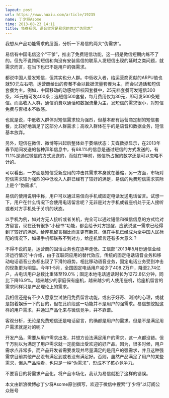 ```yaml
---
layout: post
url: https://www.huxiu.com/article/19235
name: 丁少将Asome
time: 2013-08-23 14:11
title: 免费短信、语音留言是易信的两大“伪需求”
---
```

我想从产品功能需求的层面，分析一下易信的两大“伪需求”。

易信有中国电信这个“干爹”，推出了免费短信功能，这一招是微信短期内练不了的。但先不说跨网短信和向没有安装易信的联系人发短信出现的延时之类问题，就需求而言，在当下也已不是用户的强需求。

都说中国人爱发短信，但其实也分人群。中低收入者，给运营商贡献的ARPU值也就50元左右吧，运营商给出的套餐不会以数据流量套餐为主，而会以通话和短信套餐为主。例如，中国移动的动感地带校园套餐中，25元档套餐可发短信300条，35元档可发400条；选短信500套餐，每月费用仅为30元，即可发500条短信。而高收入人群，通信消费以通话和数据流量为主，发短信的需求很小，对短信免费与否根本不敏感。

也就是说，中低收入群体对短信需求较为强烈，但基本都有运营商定制的短信套餐，比较好地满足了这部分人群需求；高收入群体在乎的是语音和数据业务，短信基本放弃。

另外，短信在微信、微博等兴起后整体处于萎缩状态：艾媒数据显示，在2013年春节期间发送的各种拜年信息中，有68.1%的信息是通过短信的方式发送的，有11.1%是通过微信的方式发送的，而就在1年前，微信所占据的数字还是可以忽略不计的。

可以看出，一方面是短信受新应用的冲击其需求本身就在萎缩，另一方面，市场对短信需求较为强烈的中低收入人群已经有了较好的满足，易信的免费短信需求实际上是个“伪需求”。

易信的使用说明中称，用户可以通过易信向手机或固定电话发送电话留言。试想一下，用户在什么情况下会使用电话留言呢？无非是对方手机或者座机处于无人接听或者对方手机处于关机的状态。

以手机为例，如对方无人接听或者关机，完全可以通过短信和微信信息的方式给对方留言，现在还有很多“小秘书”功能，都会给予对方提醒，应该说这一需求已经得到了较好的满足。给座机留言相比而言更有新意，但在手机已经成为全中国人民标配的情况下，如果手机都联系不到对方，给座机留言还有多大意义？

不得不说的是，运营商的固话业务也在逐年走低。工信部“2013年5月份通信业经济运行情况”中介绍，由于互联网应用的替代效应，传统的固定电话语音业务和移动电话语音业务都出现了下滑的趋势。相比移动语音业务，固定电话业务受到冲击的现象更为明显。今年1-5月，全国固定电话用户减少了408.2万户，降至2.74亿户，占电话用户总数比重降至19.0%；固定本地电话通话时长为1272.8亿分钟，同比下降16.9%。越来越少的家庭保有座机，越来越少的人使用座机，给座机留言的需求同样只是产品理论上的需求。

我相信还是有不少人愿意尝试使用免费留言功能，或出于好奇、测试的心理，或就是抱着娱乐一下的目的，但在此阶段这一功能并不是用户的强需求。易信想挖掘这样的用户需求，并通过产品化来与微信竞争，并不靠谱。

客观分析，无论是免费短信还是电话留言，的确都是用户的需求。但是不是满足用户需求就是对的呢？

开发产品，需要从用户需求出发，并想方设法满足用户的需求，这一点都没错。但千万别以为满足了用户需求就一定能做出受欢迎的好产品。因为，很多时候，用户需求点非常多，而产品开发者需要发现并尽量满足的是用户的强需求，并且这种强需求目前其他产品没有满足到或者没有满足好。否则，虽然产品满足了用户的某些需求，但从产品端看，也只是一种“伪需求”，形成不了核心竞争力。

不要盲目的将需求产品化，将产品市场化，我认为易信就犯了这样的错误。

本文由新浪微博@丁少将Asome原创撰写，欢迎于微信中搜索“丁少将”以订阅公众账号

